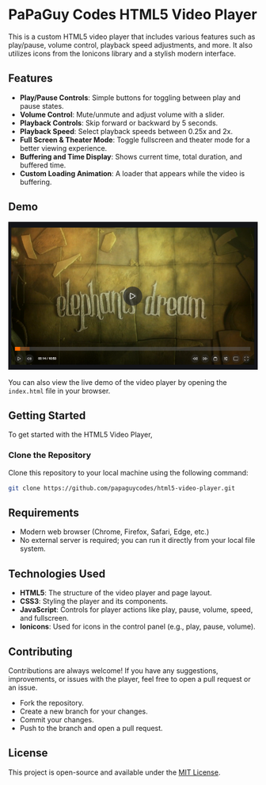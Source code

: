 # PaPaGuy Codes HTML5 Video Player

This is a custom HTML5 video player that includes various features such as play/pause, volume control, playback speed adjustments, and more. It also utilizes icons from the Ionicons library and a stylish modern interface.

## Features
- **Play/Pause Controls**: Simple buttons for toggling between play and pause states.
- **Volume Control**: Mute/unmute and adjust volume with a slider.
- **Playback Controls**: Skip forward or backward by 5 seconds.
- **Playback Speed**: Select playback speeds between 0.25x and 2x.
- **Full Screen & Theater Mode**: Toggle fullscreen and theater mode for a better viewing experience.
- **Buffering and Time Display**: Shows current time, total duration, and buffered time.
- **Custom Loading Animation**: A loader that appears while the video is buffering.

## Demo 

![Project Preview](https://github.com/papaguycodes/html5-video-player/blob/main/html5vidplayer.png)

You can also view the live demo of the video player by opening the `index.html` file in your browser.

## Getting Started

To get started with the HTML5 Video Player,

### Clone the Repository
Clone this repository to your local machine using the following command:
```bash
git clone https://github.com/papaguycodes/html5-video-player.git
```

## Requirements

  - Modern web browser (Chrome, Firefox, Safari, Edge, etc.)
  - No external server is required; you can run it directly from your local file system.

## Technologies Used

   - **HTML5**: The structure of the video player and page layout.
   - **CSS3**: Styling the player and its components.
   - **JavaScript**: Controls for player actions like play, pause, volume, speed, and fullscreen.
   - **Ionicons**: Used for icons in the control panel (e.g., play, pause, volume).

## Contributing

Contributions are always welcome! If you have any suggestions, improvements, or issues with the player, feel free to open a pull request or an issue.

   - Fork the repository.
   - Create a new branch for your changes.
   - Commit your changes.
   - Push to the branch and open a pull request.

## License

This project is open-source and available under the [MIT License](LICENSE).
